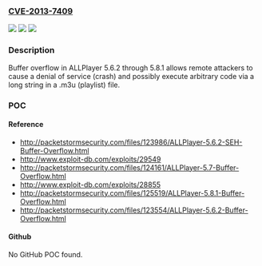 ### [CVE-2013-7409](https://cve.mitre.org/cgi-bin/cvename.cgi?name=CVE-2013-7409)
![](https://img.shields.io/static/v1?label=Product&message=n%2Fa&color=blue)
![](https://img.shields.io/static/v1?label=Version&message=n%2Fa&color=blue)
![](https://img.shields.io/static/v1?label=Vulnerability&message=n%2Fa&color=brighgreen)

### Description

Buffer overflow in ALLPlayer 5.6.2 through 5.8.1 allows remote attackers to cause a denial of service (crash) and possibly execute arbitrary code via a long string in a .m3u (playlist) file.

### POC

#### Reference
- http://packetstormsecurity.com/files/123986/ALLPlayer-5.6.2-SEH-Buffer-Overflow.html
- http://www.exploit-db.com/exploits/29549
- http://packetstormsecurity.com/files/124161/ALLPlayer-5.7-Buffer-Overflow.html
- http://www.exploit-db.com/exploits/28855
- http://packetstormsecurity.com/files/125519/ALLPlayer-5.8.1-Buffer-Overflow.html
- http://packetstormsecurity.com/files/123554/ALLPlayer-5.6.2-Buffer-Overflow.html

#### Github
No GitHub POC found.

